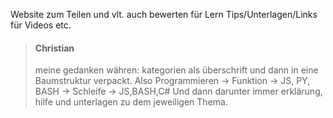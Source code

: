 Website zum Teilen und vlt. auch bewerten für Lern Tips/Unterlagen/Links für Videos etc.

> #### Christian
> meine gedanken währen: kategorien als überschrift und dann in eine Baumstruktur verpackt.
  Also Programmieren -> Funktion -> JS, PY, BASH -> Schleife -> JS,BASH,C#
  Und dann darunter immer erklärung, hilfe und unterlagen zu dem jeweiligen Thema.


